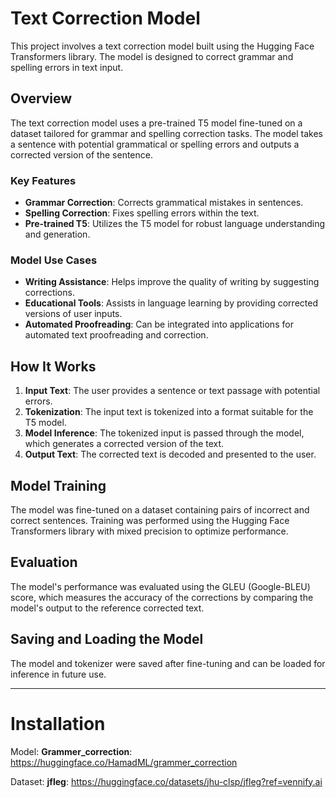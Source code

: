 # Text Correction Model

This project involves a text correction model built using the Hugging Face Transformers library. The model is designed to correct grammar and spelling errors in text input.

## Overview

The text correction model uses a pre-trained T5 model fine-tuned on a dataset tailored for grammar and spelling correction tasks. The model takes a sentence with potential grammatical or spelling errors and outputs a corrected version of the sentence.

### Key Features

- **Grammar Correction**: Corrects grammatical mistakes in sentences.
- **Spelling Correction**: Fixes spelling errors within the text.
- **Pre-trained T5**: Utilizes the T5 model for robust language understanding and generation.

### Model Use Cases

- **Writing Assistance**: Helps improve the quality of writing by suggesting corrections.
- **Educational Tools**: Assists in language learning by providing corrected versions of user inputs.
- **Automated Proofreading**: Can be integrated into applications for automated text proofreading and correction.

## How It Works

1. **Input Text**: The user provides a sentence or text passage with potential errors.
2. **Tokenization**: The input text is tokenized into a format suitable for the T5 model.
3. **Model Inference**: The tokenized input is passed through the model, which generates a corrected version of the text.
4. **Output Text**: The corrected text is decoded and presented to the user.

## Model Training

The model was fine-tuned on a dataset containing pairs of incorrect and correct sentences. Training was performed using the Hugging Face Transformers library with mixed precision to optimize performance.

## Evaluation

The model's performance was evaluated using the GLEU (Google-BLEU) score, which measures the accuracy of the corrections by comparing the model's output to the reference corrected text.

## Saving and Loading the Model

The model and tokenizer were saved after fine-tuning and can be loaded for inference in future use.

---
# Installation
Model: **Grammer_correction**: https://huggingface.co/HamadML/grammer_correction

Dataset: **jfleg**: https://huggingface.co/datasets/jhu-clsp/jfleg?ref=vennify.ai